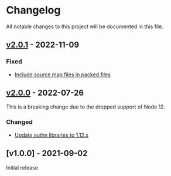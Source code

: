 # Changelog
All notable changes to this project will be documented in this file.

<a name="v2.0.1"></a>
## [v2.0.1](https://github.com/rubensworks/solid-client-authn-isomorphic.js/compare/v2.0.0...v2.0.1) - 2022-11-09

### Fixed
* [Include source map files in packed files](https://github.com/rubensworks/solid-client-authn-isomorphic.js/commit/28e316c7ffa328b6cd0dc0473ce37b18d58086f6)

<a name="v2.0.0"></a>
## [v2.0.0](https://github.com/rubensworks/solid-client-authn-isomorphic.js/compare/v1.0.0...v2.0.0) - 2022-07-26

This is a breaking change due to the dropped support of Node 12.

### Changed
* [Update authn libraries to 1.12.x](https://github.com/rubensworks/solid-client-authn-isomorphic.js/commit/d6046c3b56e8774672202498647f28eef82cdc9f)

<a name="v1.0.0"></a>
## [v1.0.0] - 2021-09-02

Initial release
